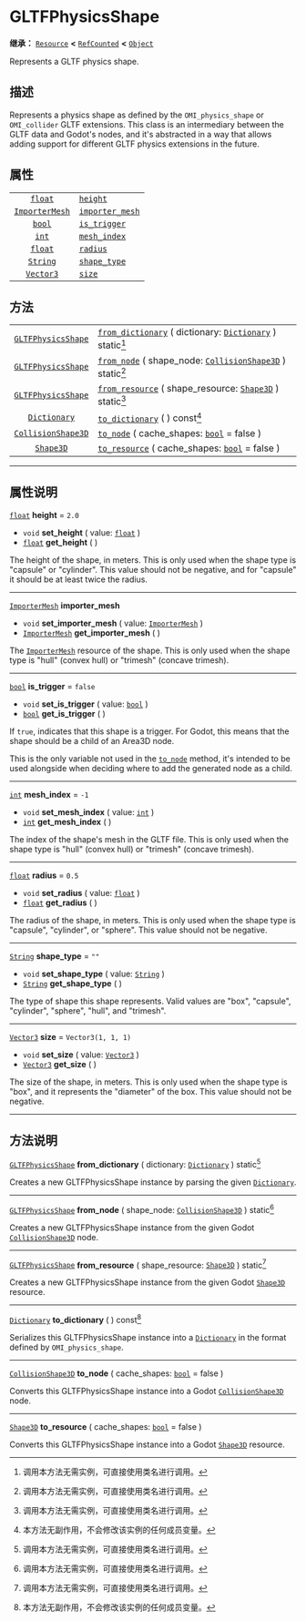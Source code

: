 <!-- ⚠ 请勿编辑本文件 ⚠ -->
<!-- 本文档使用脚本从 WeDot 引擎源码仓库生成。 -->
<!-- 生成脚本：https://github.com/WeDot-Engine/WeDot/tree/4.3/doc/tools/make_md.py； -->
<!-- 原文件：https://github.com/WeDot-Engine/WeDot/tree/4.3/modules/gltf/doc_classes/GLTFPhysicsShape.xml。 -->

<div id="_class_gltfphysicsshape"></div>

# GLTFPhysicsShape

**继承：** [`Resource`](class_resource.md) **<** [`RefCounted`](class_refcounted.md) **<** [`Object`](class_object.md)

Represents a GLTF physics shape.

## 描述

Represents a physics shape as defined by the `OMI_physics_shape` or `OMI_collider` GLTF extensions. This class is an intermediary between the GLTF data and Godot's nodes, and it's abstracted in a way that allows adding support for different GLTF physics extensions in the future.

## 属性

|||
|:-:|:--|
| [`float`](class_float.md)               | [`height`](#class_gltfphysicsshape_property_height)               | ``2.0``              |
| [`ImporterMesh`](class_importermesh.md) | [`importer_mesh`](#class_gltfphysicsshape_property_importer_mesh) |                      |
| [`bool`](class_bool.md)                 | [`is_trigger`](#class_gltfphysicsshape_property_is_trigger)       | ``false``            |
| [`int`](class_int.md)                   | [`mesh_index`](#class_gltfphysicsshape_property_mesh_index)       | ``-1``               |
| [`float`](class_float.md)               | [`radius`](#class_gltfphysicsshape_property_radius)               | ``0.5``              |
| [`String`](class_string.md)             | [`shape_type`](#class_gltfphysicsshape_property_shape_type)       | ``""``               |
| [`Vector3`](class_vector3.md)           | [`size`](#class_gltfphysicsshape_property_size)                   | ``Vector3(1, 1, 1)`` |

## 方法

|||
|:-:|:--|
| [`GLTFPhysicsShape`](class_gltfphysicsshape.md) | [`from_dictionary`](class_gltfphysicsshapemd#class_gltfphysicsshape_method_from_dictionary) ( dictionary: [`Dictionary`](class_dictionary.md) ) static[^static] |
| [`GLTFPhysicsShape`](class_gltfphysicsshape.md) | [`from_node`](class_gltfphysicsshapemd#class_gltfphysicsshape_method_from_node) ( shape_node: [`CollisionShape3D`](class_collisionshape3d.md) ) static[^static] |
| [`GLTFPhysicsShape`](class_gltfphysicsshape.md) | [`from_resource`](class_gltfphysicsshapemd#class_gltfphysicsshape_method_from_resource) ( shape_resource: [`Shape3D`](class_shape3d.md) ) static[^static]       |
| [`Dictionary`](class_dictionary.md)             | [`to_dictionary`](class_gltfphysicsshapemd#class_gltfphysicsshape_method_to_dictionary) ( ) const[^const]                                                       |
| [`CollisionShape3D`](class_collisionshape3d.md) | [`to_node`](class_gltfphysicsshapemd#class_gltfphysicsshape_method_to_node) ( cache_shapes: [`bool`](class_bool.md) = false )                                   |
| [`Shape3D`](class_shape3d.md)                   | [`to_resource`](class_gltfphysicsshapemd#class_gltfphysicsshape_method_to_resource) ( cache_shapes: [`bool`](class_bool.md) = false )                           |

<!-- rst-class:: classref-section-separator -->

---

## 属性说明

<div id="_class_gltfphysicsshape_property_height"></div>

[`float`](class_float.md) **height** = ``2.0`` <div id="class_gltfphysicsshape_property_height"></div>

- `void` **set_height** ( value: [`float`](class_float.md) )
- [`float`](class_float.md) **get_height** ( )

The height of the shape, in meters. This is only used when the shape type is "capsule" or "cylinder". This value should not be negative, and for "capsule" it should be at least twice the radius.

<!-- rst-class:: classref-item-separator -->

---

<div id="_class_gltfphysicsshape_property_importer_mesh"></div>

[`ImporterMesh`](class_importermesh.md) **importer_mesh** <div id="class_gltfphysicsshape_property_importer_mesh"></div>

- `void` **set_importer_mesh** ( value: [`ImporterMesh`](class_importermesh.md) )
- [`ImporterMesh`](class_importermesh.md) **get_importer_mesh** ( )

The [`ImporterMesh`](class_importermesh.md) resource of the shape. This is only used when the shape type is "hull" (convex hull) or "trimesh" (concave trimesh).

<!-- rst-class:: classref-item-separator -->

---

<div id="_class_gltfphysicsshape_property_is_trigger"></div>

[`bool`](class_bool.md) **is_trigger** = ``false`` <div id="class_gltfphysicsshape_property_is_trigger"></div>

- `void` **set_is_trigger** ( value: [`bool`](class_bool.md) )
- [`bool`](class_bool.md) **get_is_trigger** ( )

If `true`, indicates that this shape is a trigger. For Godot, this means that the shape should be a child of an Area3D node.

This is the only variable not used in the [`to_node`](#class_gltfphysicsshape_method_to_node) method, it's intended to be used alongside when deciding where to add the generated node as a child.

<!-- rst-class:: classref-item-separator -->

---

<div id="_class_gltfphysicsshape_property_mesh_index"></div>

[`int`](class_int.md) **mesh_index** = ``-1`` <div id="class_gltfphysicsshape_property_mesh_index"></div>

- `void` **set_mesh_index** ( value: [`int`](class_int.md) )
- [`int`](class_int.md) **get_mesh_index** ( )

The index of the shape's mesh in the GLTF file. This is only used when the shape type is "hull" (convex hull) or "trimesh" (concave trimesh).

<!-- rst-class:: classref-item-separator -->

---

<div id="_class_gltfphysicsshape_property_radius"></div>

[`float`](class_float.md) **radius** = ``0.5`` <div id="class_gltfphysicsshape_property_radius"></div>

- `void` **set_radius** ( value: [`float`](class_float.md) )
- [`float`](class_float.md) **get_radius** ( )

The radius of the shape, in meters. This is only used when the shape type is "capsule", "cylinder", or "sphere". This value should not be negative.

<!-- rst-class:: classref-item-separator -->

---

<div id="_class_gltfphysicsshape_property_shape_type"></div>

[`String`](class_string.md) **shape_type** = ``""`` <div id="class_gltfphysicsshape_property_shape_type"></div>

- `void` **set_shape_type** ( value: [`String`](class_string.md) )
- [`String`](class_string.md) **get_shape_type** ( )

The type of shape this shape represents. Valid values are "box", "capsule", "cylinder", "sphere", "hull", and "trimesh".

<!-- rst-class:: classref-item-separator -->

---

<div id="_class_gltfphysicsshape_property_size"></div>

[`Vector3`](class_vector3.md) **size** = ``Vector3(1, 1, 1)`` <div id="class_gltfphysicsshape_property_size"></div>

- `void` **set_size** ( value: [`Vector3`](class_vector3.md) )
- [`Vector3`](class_vector3.md) **get_size** ( )

The size of the shape, in meters. This is only used when the shape type is "box", and it represents the "diameter" of the box. This value should not be negative.

<!-- rst-class:: classref-section-separator -->

---

## 方法说明

<div id="_class_gltfphysicsshape_method_from_dictionary"></div>

[`GLTFPhysicsShape`](class_gltfphysicsshape.md) **from_dictionary** ( dictionary: [`Dictionary`](class_dictionary.md) ) static[^static]<div id="class_gltfphysicsshape_method_from_dictionary"></div>

Creates a new GLTFPhysicsShape instance by parsing the given [`Dictionary`](class_dictionary.md).

<!-- rst-class:: classref-item-separator -->

---

<div id="_class_gltfphysicsshape_method_from_node"></div>

[`GLTFPhysicsShape`](class_gltfphysicsshape.md) **from_node** ( shape_node: [`CollisionShape3D`](class_collisionshape3d.md) ) static[^static]<div id="class_gltfphysicsshape_method_from_node"></div>

Creates a new GLTFPhysicsShape instance from the given Godot [`CollisionShape3D`](class_collisionshape3d.md) node.

<!-- rst-class:: classref-item-separator -->

---

<div id="_class_gltfphysicsshape_method_from_resource"></div>

[`GLTFPhysicsShape`](class_gltfphysicsshape.md) **from_resource** ( shape_resource: [`Shape3D`](class_shape3d.md) ) static[^static]<div id="class_gltfphysicsshape_method_from_resource"></div>

Creates a new GLTFPhysicsShape instance from the given Godot [`Shape3D`](class_shape3d.md) resource.

<!-- rst-class:: classref-item-separator -->

---

<div id="_class_gltfphysicsshape_method_to_dictionary"></div>

[`Dictionary`](class_dictionary.md) **to_dictionary** ( ) const[^const]<div id="class_gltfphysicsshape_method_to_dictionary"></div>

Serializes this GLTFPhysicsShape instance into a [`Dictionary`](class_dictionary.md) in the format defined by `OMI_physics_shape`.

<!-- rst-class:: classref-item-separator -->

---

<div id="_class_gltfphysicsshape_method_to_node"></div>

[`CollisionShape3D`](class_collisionshape3d.md) **to_node** ( cache_shapes: [`bool`](class_bool.md) = false )<div id="class_gltfphysicsshape_method_to_node"></div>

Converts this GLTFPhysicsShape instance into a Godot [`CollisionShape3D`](class_collisionshape3d.md) node.

<!-- rst-class:: classref-item-separator -->

---

<div id="_class_gltfphysicsshape_method_to_resource"></div>

[`Shape3D`](class_shape3d.md) **to_resource** ( cache_shapes: [`bool`](class_bool.md) = false )<div id="class_gltfphysicsshape_method_to_resource"></div>

Converts this GLTFPhysicsShape instance into a Godot [`Shape3D`](class_shape3d.md) resource.

[^virtual]: 本方法通常需要用户覆盖才能生效。
[^const]: 本方法无副作用，不会修改该实例的任何成员变量。
[^vararg]: 本方法除了能接受在此处描述的参数外，还能够继续接受任意数量的参数。
[^constructor]: 本方法用于构造某个类型。
[^static]: 调用本方法无需实例，可直接使用类名进行调用。
[^operator]: 本方法描述的是使用本类型作为左操作数的有效运算符。
[^bitfield]: 这个值是由下列位标志构成位掩码的整数。
[^void]: 无返回值。
